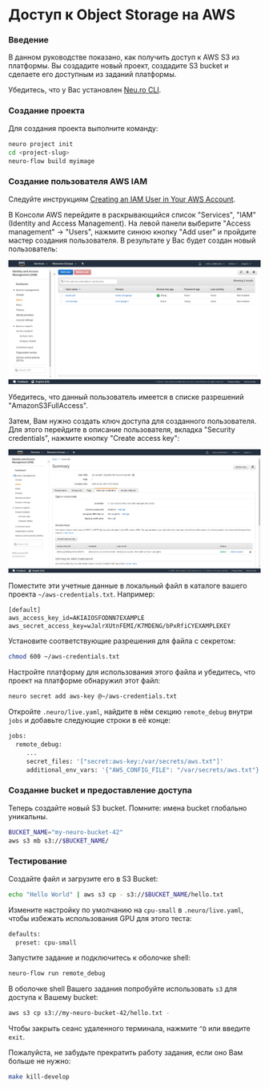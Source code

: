 # Доступ к Object Storage на AWS

### Введение

В данном руководстве показано, как получить доступ к AWS S3 из платформы. Вы создадите новый проект, создадите S3 bucket и сделаете его доступным из заданий платформы.

Убедитесь, что у Вас установлен [Neu.ro CLI]().

### Создание проекта

Для создания проекта выполните команду:

```bash
neuro project init
cd <project-slug>
neuro-flow build myimage
```

### Создание пользователя AWS IAM

Следуйте инструкциям [Creating an IAM User in Your AWS Account](https://docs.aws.amazon.com/IAM/latest/UserGuide/id_users_create.html).

В Консоли AWS перейдите в раскрывающийся список "Services", "IAM" \(Identity and Access Management\). На левой панели выберите "Access management" -&gt; "Users", нажмите синюю кнопку "Add user" и пройдите мастер создания пользователя. В результате у Вас будет создан новый пользователь:

![](../../.gitbook/assets/1_add_user.png)

Убедитесь, что данный пользователь имеется в списке разрешений "AmazonS3FullAccess".

Затем, Вам нужно создать ключ доступа для созданного пользователя. Для этого перейдите в описание пользователя, вкладка "Security credentials", нажмите кнопку "Create access key":

![](../../.gitbook/assets/2_create_key.png)

Поместите эти учетные данные в локальный файл в каталоге вашего проекта `~/aws-credentials.txt`. Например:

```text
[default]
aws_access_key_id=AKIAIOSFODNN7EXAMPLE
aws_secret_access_key=wJalrXUtnFEMI/K7MDENG/bPxRfiCYEXAMPLEKEY
```

Установите соответствующие разрешения для файла с секретом:

```bash
chmod 600 ~/aws-credentials.txt
```

Настройте платформу для использования этого файла и убедитесь, что проект на платформе обнаружил этот файл:

```bash
neuro secret add aws-key @~/aws-credentials.txt
```

Откройте `.neuro/live.yaml`, найдите в нём секцию `remote_debug` внутри `jobs` и добавьте следующие строки в её конце:

```bash
jobs:
  remote_debug:
     ...
     secret_files: '["secret:aws-key:/var/secrets/aws.txt"]'
     additional_env_vars: '{"AWS_CONFIG_FILE": "/var/secrets/aws.txt"}'
```

### Создание bucket и предоставление доступа

Теперь создайте новый S3 bucket. Помните: имена bucket глобально уникальны.

```bash
BUCKET_NAME="my-neuro-bucket-42"
aws s3 mb s3://$BUCKET_NAME/
```

### Тестирование

Создайте файл и загрузите его в S3 Bucket:

```bash
echo "Hello World" | aws s3 cp - s3://$BUCKET_NAME/hello.txt
```

Измените настройку по умолчанию на `cpu-small` в `.neuro/live.yaml`, чтобы избежать использования GPU для этого теста:

```bash
defaults:
  preset: cpu-small
```

Запустите задание и подключитесь к оболочке shell:

```bash
neuro-flow run remote_debug
```

В оболочке shell Вашего задания попробуйте использовать `s3` для доступа к Вашему bucket:

```bash
aws s3 cp s3://my-neuro-bucket-42/hello.txt -
```

Чтобы закрыть сеанс удаленного терминала, нажмите `^D` или введите `exit`.

Пожалуйста, не забудьте прекратить работу задания, если оно Вам больше не нужно:

```bash
make kill-develop
```

